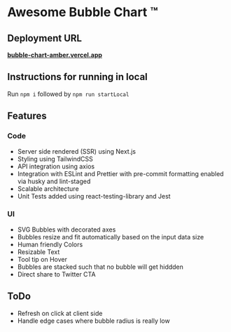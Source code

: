 # Awesome Bubble Chart &trade;

## Deployment URL
**[bubble-chart-amber.vercel.app](https://bubble-chart-amber.vercel.app/)**

## Instructions for running in local
Run `npm i` followed by `npm run startLocal`

## Features

### Code

- Server side rendered (SSR) using Next.js
- Styling using TailwindCSS
- API integration using axios
- Integration with ESLint and Prettier with pre-commit formatting enabled via husky and lint-staged
- Scalable architecture
- Unit Tests added using react-testing-library and Jest

### UI

- SVG Bubbles with decorated axes
- Bubbles resize and fit automatically based on the input data size
- Human friendly Colors
- Resizable Text
- Tool tip on Hover
- Bubbles are stacked such that no bubble will get hiddden
- Direct share to Twitter CTA


## ToDo
- Refresh on click at client side
- Handle edge cases where bubble radius is really low

